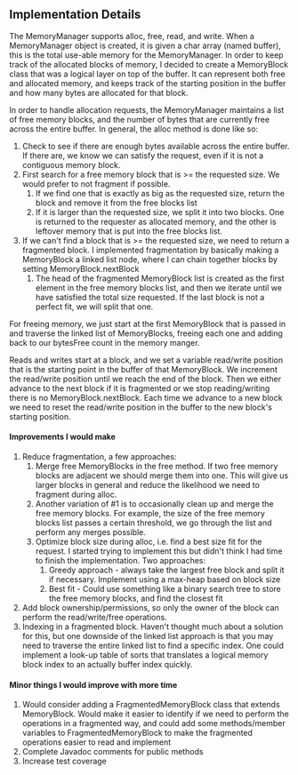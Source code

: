 ## Implementation Details
The MemoryManager supports alloc, free, read, and write. When a MemoryManager object is created, 
it is given a char array (named buffer), this is the total use-able memory for the MemoryManager. In order to keep 
track of the allocated blocks of memory, I decided to create a MemoryBlock class that was a logical layer on top of the 
buffer. It can represent both free and allocated memory, and keeps track of the starting position in the buffer and how 
many bytes are allocated for that block.

In order to handle allocation requests, the MemoryManager maintains a list of free memory blocks, and the number of 
bytes that are currently free across the entire buffer. In general, the alloc method is done like so:
1. Check to see if there are enough bytes available across the entire buffer. If there are, we know we can satisfy the
   request, even if it is not a contiguous memory block. 
2. First search for a free memory block that is >= the requested size. We would prefer to not fragment if possible.
   1. If we find one that is exactly as big as the requested size, return the block and remove it from the free blocks list
   2. If it is larger than the requested size, we split it into two blocks. One is returned to the requester as allocated
      memory, and the other is leftover memory that is put into the free blocks list.
3. If we can't find a block that is >= the requested size, we need to return a fragmented block. I implemented fragmentation
   by basically making a MemoryBlock a linked list node, where I can chain together blocks by setting MemoryBlock.nextBlock
   1. The head of the fragmented MemoryBlock list is created as the first element in the free memory blocks list, and then
      we iterate until we have satisfied the total size requested. If the last block is not a perfect fit, we will split that one.

For freeing memory, we just start at the first MemoryBlock that is passed in and traverse the linked list of MemoryBlocks,
freeing each one and adding back to our bytesFree count in the memory manger.

Reads and writes start at a block, and we set a variable read/write position that is the starting point in the buffer of
that MemoryBlock. We increment the read/write position until we reach the end of the block. Then we either advance to the
next block if it is fragmented or we stop reading/writing there is no MemoryBlock.nextBlock. Each time we advance to a new
block we need to reset the read/write position in the buffer to the new block's starting position. 

#### Improvements I would make
1. Reduce fragmentation, a few approaches:
   1. Merge free MemoryBlocks in the free method. If two free memory blocks are adjacent we should merge them into one.
      This will give us larger blocks in general and reduce the likelihood we need to fragment during alloc.
   2. Another variation of #1 is to occasionally clean up and merge the free memory blocks. For example, the size of the 
      free memory blocks list passes a certain threshold, we go through the list and perform any merges possible.
   3. Optimize block size during alloc, i.e. find a best size fit for the request. I started trying to implement this but 
      didn't think I had time to finish the implementation. Two approaches:
      1. Greedy approach - always take the largest free block and split it if necessary. Implement using a max-heap based
         on block size
      2. Best fit - Could use something like a binary search tree to store the free memory blocks, and find the closest fit
2. Add block ownership/permissions, so only the owner of the block can perform the read/write/free operations.
3. Indexing in a fragmented block. Haven't thought much about a solution for this, but one downside of the linked list
   approach is that you may need to traverse the entire linked list to find a specific index. One could implement a look-up
   table of sorts that translates a logical memory block index to an actually buffer index quickly. 

#### Minor things I would improve with more time
1. Would consider adding a FragmentedMemoryBlock class that extends MemoryBlock. Would make it easier to identify if we
   need to perform the operations in a fragmented way, and could add some methods/member variables to FragmentedMemoryBlock
   to make the fragmented operations easier to read and implement
2. Complete Javadoc comments for public methods
3. Increase test coverage